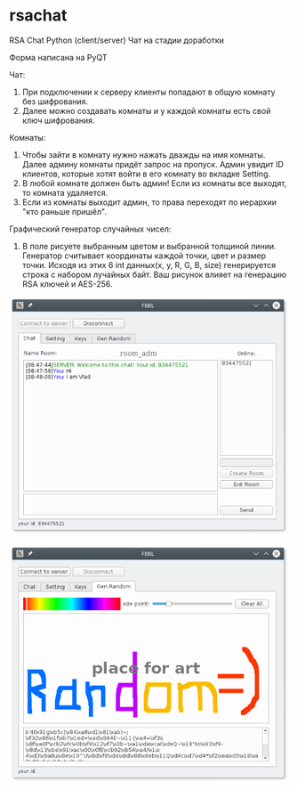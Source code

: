 # rsachat
RSA Chat Python (client/server) Чат на стадии доработки

Форма написана на PyQT

Чат:
1. При подключении к серверу клиенты попадают в общую комнату без шифрования.
2. Далее можно создавать комнаты и у каждой комнаты есть свой ключ шифрования.

Комнаты:
1. Чтобы зайти в комнату нужно нажать дважды на имя комнаты. Далее админу комнаты придёт запрос на пропуск. Админ увидит ID клиентов, которые хотят войти в его комнату во вкладке Setting.
2. В любой комнате должен быть админ! Если из комнаты все выходят, то комната удаляется.
3. Если из комнаты выходит админ, то права переходят по иерархии "кто раньше пришёл".

Графический генератор случайных чисел:
1. В поле рисуете выбранным цветом и выбранной толщиной линии. Генератор считывает координаты каждой точки, цвет и размер точки. Исходя из этих 6 int данных(x, y, R, G, B, size) генерируется строка с набором лучайных байт. Ваш рисунок влияет на генерацию RSA ключей и AES-256.

![programm](img_programm.png)

![programm](img_random.png)
